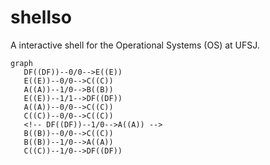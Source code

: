 # shellso

A interactive shell for the Operational Systems (OS) at UFSJ.

```mermaid
graph
   DF((DF))--0/0-->E((E))
   E((E))--0/0-->C((C))
   A((A))--1/0-->B((B))
   E((E))--1/1-->DF((DF))
   A((A))--0/0-->C((C))
   C((C))--0/0-->C((C))
   <!-- DF((DF))--1/0-->A((A)) -->
   B((B))--0/0-->C((C))
   B((B))--1/0-->A((A))
   C((C))--1/0-->DF((DF))
```